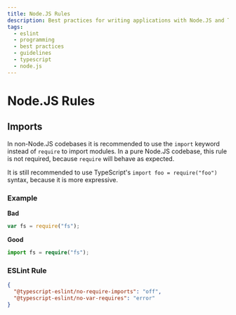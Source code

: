 ```yaml
---
title: Node.JS Rules
description: Best practices for writing applications with Node.JS and TypeScript.
tags:
  - eslint
  - programming
  - best practices
  - guidelines
  - typescript
  - node.js
---
```


# Node.JS Rules

## Imports

In non-Node.JS codebases it is recommended to use the `import` keyword instead of `require` to import modules. In a pure Node.JS codebase, this rule is not required, because `require` will behave as expected.

It is still recommended to use TypeScript's `import foo = require("foo")` syntax, because it is more expressive.

### Example

**Bad**

```typescript
var fs = require("fs");
```

**Good**

```typescript
import fs = require("fs");
```

### ESLint Rule

```json
{
  "@typescript-eslint/no-require-imports": "off",
  "@typescript-eslint/no-var-requires": "error"
}
```
